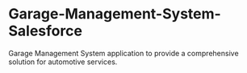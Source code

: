 # Garage-Management-System-Salesforce
Garage Management System application to provide a comprehensive solution for automotive services.

